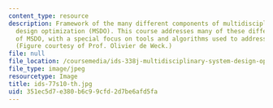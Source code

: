 ```yaml
---
content_type: resource
description: Framework of the many different components of multidisciplinary system
  design optimization (MSDO). This course addresses many of these different areas
  of MSDO, with a special focus on tools and algorithms used to address MSDO problems.
  (Figure courtesy of Prof. Olivier de Weck.)
file: null
file_location: /coursemedia/ids-338j-multidisciplinary-system-design-optimization-spring-2010/351ec5d7e380b6c99cfd2d7be6afd5fa_ids-77s10-th.jpg
file_type: image/jpeg
resourcetype: Image
title: ids-77s10-th.jpg
uid: 351ec5d7-e380-b6c9-9cfd-2d7be6afd5fa
---
```

